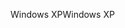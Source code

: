 <span data-ttu-id="45de9-101">Windows XP</span><span class="sxs-lookup"><span data-stu-id="45de9-101">Windows XP</span></span>